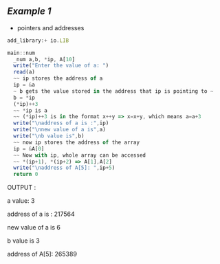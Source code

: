 ## ***Example 1***

* pointers and addresses

```js
add_library:+ io.LIB

main::num
  _num a,b, *ip, A[10]
  write("Enter the value of a: ")
  read(a)
  ~~ ip stores the address of a
  ip = &a
  ~ b gets the value stored in the address that ip is pointing to ~
  b = *ip
  (*ip)++3
  ~~ *ip is a
  ~~ (*ip)++3 is in the format x++y => x=x+y, which means a=a+3
  write("\naddress of a is :",ip)
  write("\nnew value of a is",a)
  write("\nb value is",b)
  ~~ now ip stores the address of the array
  ip = &A[0]
  ~~ Now with ip, whole array can be accessed 
  ~~ *(ip+1), *(ip+2) => A[1],A[2]
  write("\naddress of A[5]: ",ip+5)
  return 0
  ```


  OUTPUT :
  
  a value: 3
  
  address of a is : 217564
  
  new value of a is 6
  
  b value is 3
  
  address of A[5]: 265389


